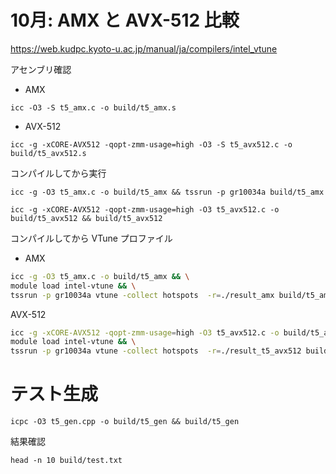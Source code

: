 
# 10月: AMX と AVX-512 比較

https://web.kudpc.kyoto-u.ac.jp/manual/ja/compilers/intel_vtune

アセンブリ確認

- AMX

```
icc -O3 -S t5_amx.c -o build/t5_amx.s
```

- AVX-512

```
icc -g -xCORE-AVX512 -qopt-zmm-usage=high -O3 -S t5_avx512.c -o build/t5_avx512.s
```

コンパイルしてから実行

```
icc -g -O3 t5_amx.c -o build/t5_amx && tssrun -p gr10034a build/t5_amx
```

```
icc -g -xCORE-AVX512 -qopt-zmm-usage=high -O3 t5_avx512.c -o build/t5_avx512 && build/t5_avx512
```

コンパイルしてから VTune プロファイル

- AMX

```sh
icc -g -O3 t5_amx.c -o build/t5_amx && \
module load intel-vtune && \
tssrun -p gr10034a vtune -collect hotspots  -r=./result_amx build/t5_amx < build/test.txt
```

AVX-512
```sh
icc -g -xCORE-AVX512 -qopt-zmm-usage=high -O3 t5_avx512.c -o build/t5_avx512 && \
module load intel-vtune && \
tssrun -p gr10034a vtune -collect hotspots  -r=./result_t5_avx512 build/t5_avx512 < build/test.txt
```

# テスト生成

```
icpc -O3 t5_gen.cpp -o build/t5_gen && build/t5_gen
```

結果確認

```
head -n 10 build/test.txt
```

